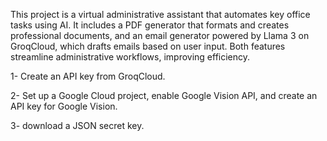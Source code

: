 This project is a virtual administrative assistant that automates key office tasks using AI. It includes a PDF generator that formats and creates professional documents, and an email generator powered by Llama 3 on GroqCloud, which drafts emails based on user input. Both features streamline administrative workflows, improving efficiency.

1- Create an API key from GroqCloud.

2- Set up a Google Cloud project, enable Google Vision API, and create an API key for Google Vision.

3- download a JSON secret key.
